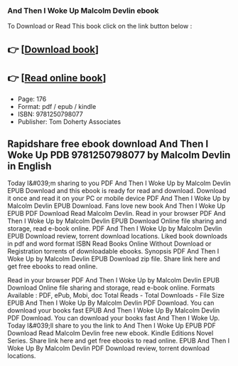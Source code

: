 ### And Then I Woke Up Malcolm Devlin ebook

To Download or Read This book click on the link button below :

## 👉  [**[Download book](http://filesbooks.info/download.php?group=book&from=github.com&id=629815&lnk=1064 "Download book")**]

## 👉  [**[Read online book](http://filesbooks.info/download.php?group=book&from=github.com&id=629815&lnk=1064 "Read online book")**]


* Page: 176
* Format: pdf / epub / kindle
* ISBN: 9781250798077
* Publisher: Tom Doherty Associates



## Rapidshare free ebook download And Then I Woke Up PDB 9781250798077 by Malcolm Devlin in English


Today I&amp;#039;m sharing to you PDF And Then I Woke Up by Malcolm Devlin EPUB Download and this ebook is ready for read and download. Download it once and read it on your PC or mobile device PDF And Then I Woke Up by Malcolm Devlin EPUB Download. Fans love new book And Then I Woke Up EPUB PDF Download Read Malcolm Devlin. Read in your browser PDF And Then I Woke Up by Malcolm Devlin EPUB Download Online file sharing and storage, read e-book online. PDF And Then I Woke Up by Malcolm Devlin EPUB Download review, torrent download locations. Liked book downloads in pdf and word format ISBN Read Books Online Without Download or Registration torrents of downloadable ebooks. Synopsis PDF And Then I Woke Up by Malcolm Devlin EPUB Download zip file. Share link here and get free ebooks to read online.

Read in your browser PDF And Then I Woke Up by Malcolm Devlin EPUB Download Online file sharing and storage, read e-book online. Formats Available : PDF, ePub, Mobi, doc Total Reads - Total Downloads - File Size EPUB And Then I Woke Up By Malcolm Devlin PDF Download. You can download your books fast EPUB And Then I Woke Up By Malcolm Devlin PDF Download. You can download your books fast And Then I Woke Up. Today I&amp;#039;ll share to you the link to And Then I Woke Up EPUB PDF Download Read Malcolm Devlin free new ebook. Kindle Editions Novel Series. Share link here and get free ebooks to read online. EPUB And Then I Woke Up By Malcolm Devlin PDF Download review, torrent download locations.





